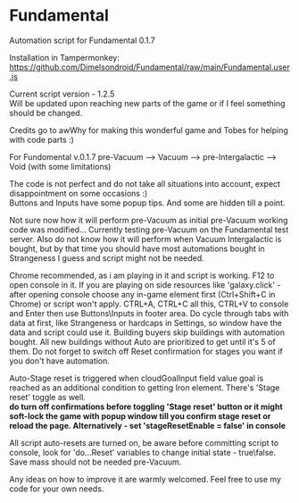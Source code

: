 # Fundamental
Automation script for Fundamental 0.1.7

Installation in Tampermonkey:
https://github.com/Dimelsondroid/Fundamental/raw/main/Fundamental.user.js

Current script version - 1.2.5\
Will be updated upon reaching new parts of the game or if I feel something should be changed.

Credits go to awWhy for making this wonderful game and Tobes for helping with code parts :)

For Fundomental v.0.1.7 pre-Vacuum --> Vacuum --> pre-Intergalactic --> Void (with some limitations)

The code is not perfect and do not take all situations into account, expect disappointment on some occasions :)\
Buttons and Inputs have some popup tips. And some are hidden till a point.

Not sure now how it will perform pre-Vacuum as initial pre-Vacuum working code was modified... Currently testing pre-Vacuum on the Fundamental test server.
Also do not know how it will perform when Vacuum Intergalactic is bought, but by that time you should have most automations bought in Strangeness I guess and script might not be needed.

Chrome recommended, as i am playing in it and script is working. F12 to open console in it.
If you are playing on side resources like 'galaxy.click' - after opening console choose any in-game element first (Ctrl+Shift+C in Chrome) or script won't apply.
CTRL+A, CTRL+C all this, CTRL+V to console and Enter then use Buttons\Inputs in footer area.
Do cycle through tabs with data at first, like Strangeness or hardcaps in Settings, so window have the data and script could use it.
Building buyers skip buildings with automation bought.
All new buildings without Auto are prioritized to get until it's 5 of them.
Do not forget to switch off Reset confirmation for stages you want if you don't have automation.

Auto-Stage reset is triggered when cloudGoalInput field value goal is reached as an additional condition to getting Iron element.
There's 'Stage reset' toggle as well.\
**do turn off confirmations before toggling 'Stage reset' button or it might soft-lock the game with popup window till you confirm stage reset or reload the page. Alternatively - set 'stageResetEnable = false' in console**

All script auto-resets are turned on, be aware before committing script to console, look for 'do...Reset' variables to change initial state - true\false.\
Save mass should not be needed pre-Vacuum.

Any ideas on how to improve it are warmly welcomed. Feel free to use my code for your own needs.